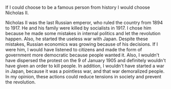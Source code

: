 If I could choose to be a famous person from history I would choose Nicholas II.

Nicholas II was the last Russian emperor, who ruled the country from 1894 to 1917. He and his family were killed by socialists in 1917.
I chose him because he made some mistakes in internal politics and let the revolution happen. Also, he started the useless war with Japan. Despite these mistakes, Russian economics was growing because of his decisions.
If I were him, I would have listened to citizens and made the form of government more democratic because people wanted it. Also, I wouldn't have dispersed the protest on the 9 of January 1905 and definitely wouldn't have given an order to kill people. In addition, I wouldn't have started a war in Japan, because it was a pointless war, and that war demoralized people. In my opinion, these actions could reduce tensions in society and prevent the revolution.